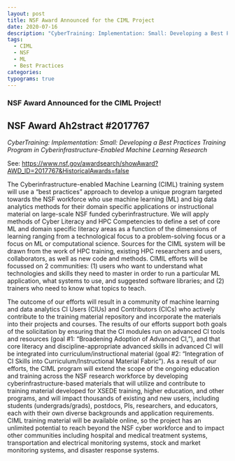 ```yaml
---
layout: post
title: NSF Award Announced for the CIML Project 
date: 2020-07-16
description: "CyberTraining: Implementation: Small: Developing a Best Practices Training Program in Cyberinfrastructure-Enabled Machine Learning Research"
tags: 
  - CIML 
  - NSF 
  - ML 
  - Best Practices
categories: 
typograms: true
---
```

<h3>NSF Award Announced for the CIML Project!</h3>
<h2>NSF Award Ah2stract #2017767</h2>
<p>
<em>CyberTraining: Implementation: Small: Developing a Best Practices Training Program in Cyberinfrastructure-Enabled Machine Learning Research</em>
</p>
<p>
See: <a href="https://www.nsf.gov/awardsearch/showAward?AWD_ID=2017767&HistoricalAwards=false">https://www.nsf.gov/awardsearch/showAward?AWD_ID=2017767&HistoricalAwards=false</a>
</p>
<p>
The Cyberinfrastructure-enabled Machine Learning (CIML) training system will use a “best practices” approach to develop a unique program targeted towards the NSF workforce who use machine learning (ML) and big data analytics methods for their domain specific applications or instructional material on large-scale NSF funded cyberinfrastructure. We will apply methods of Cyber Literacy and HPC Competencies to define a set of core ML and domain specific literacy areas as a function of the dimensions of learning ranging from a technological focus to a problem-solving focus or a focus on ML or computational science. Sources for the CIML system will be drawn from the work of HPC training, existing HPC researchers and users, collaborators, as well as new code and methods. CIMIL efforts will be focussed on 2 communities: (1) users who want to understand what technologies and skills they need to master in order to run a particular ML application, what systems to use, and suggested software libraries; and (2) trainers who need to know what topics to teach.
</p>
<p>

The outcome of our efforts will result in a community of machine learning and data analytics CI Users (CIUs) and Contributors (CICs) who actively contribute to the training material repository and incorporate the materials into their projects and courses. The results of our efforts support both goals of the solicitation by ensuring that the CI modules run on advanced CI tools and resources (goal #1: “Broadening Adoption of Advanced CI,”), and that core literacy and discipline-appropriate advanced skills in advanced CI will be integrated into curriculum/instructional material (goal #2: “Integration of CI Skills into Curriculum/Instructional Material Fabric”). As a result of our efforts, the CIML program will extend the scope of the ongoing education and training across the NSF research workforce by developing cyberinfrastructure-based materials that will utilize and contribute to training material developed for XSEDE training, higher education, and other programs, and will impact thousands of existing and new users, including students (undergrads/grads), postdocs, PIs, researchers, and educators, each with their own diverse backgrounds and application requirements. CIML training material will be available online, so the project has an unlimited potential to reach beyond the NSF cyber workforce and to impact other communities including hospital and medical treatment systems, transportation and electrical monitoring systems, stock and market monitoring systems, and disaster response systems.
